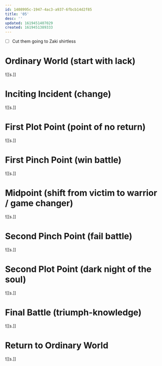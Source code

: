 ```yaml
---
id: 1408995c-1947-4ac3-a937-6fbcb14d2f85
title: '05'
desc: ''
updated: 1619451407029
created: 1619451389333
---
```


- [ ] Cut them going to Zaki shirtless

# Ordinary World (start with lack)

![[s.]]
 
# Inciting Incident (change)

![[s.]]

# First Plot Point (point of no return) 

![[s.]]
 
# First Pinch Point (win battle)

![[s.]]

# Midpoint (shift from victim to warrior / game changer)

![[s.]]

# Second Pinch Point (fail battle)

![[s.]]

# Second Plot Point (dark night of the soul)

![[s.]]

# Final Battle (triumph-knowledge)

![[s.]]

# Return to Ordinary World

![[s.]]
